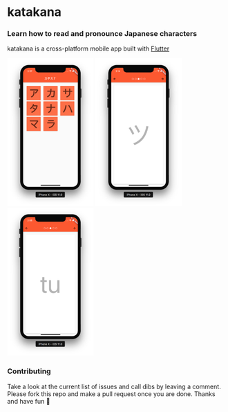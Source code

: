 # katakana

### Learn how to read and pronounce Japanese characters
katakana is a cross-platform mobile app built with [Flutter](http://flutter.io/)


<img src="img/ios_main.png" width="200"/> <img src="img/ios_katakana.png" width="200"/> <img src="img/ios_romaji.png" width="200"/> 

### Contributing 
Take a look at the current list of issues and call dibs by leaving a comment. 
Please fork this repo and make a pull request once you are done. 
Thanks and have fun :pray: 